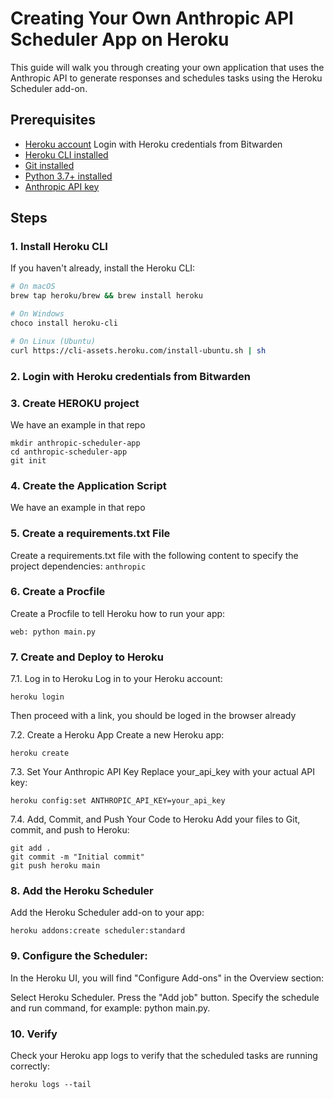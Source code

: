 # Creating Your Own Anthropic API Scheduler App on Heroku

This guide will walk you through creating your own application that uses the Anthropic API to generate responses and schedules tasks using the Heroku Scheduler add-on.

## Prerequisites

- [Heroku account](https://www.heroku.com/) Login with Heroku credentials from Bitwarden
- [Heroku CLI installed](https://devcenter.heroku.com/articles/heroku-cli)
- [Git installed](https://git-scm.com/book/en/v2/Getting-Started-Installing-Git)
- [Python 3.7+ installed](https://www.python.org/downloads/)
- [Anthropic API key](https://www.anthropic.com/)

## Steps

### 1. Install Heroku CLI

If you haven't already, install the Heroku CLI:

```sh
# On macOS
brew tap heroku/brew && brew install heroku

# On Windows
choco install heroku-cli

# On Linux (Ubuntu)
curl https://cli-assets.heroku.com/install-ubuntu.sh | sh
```

### 2.  Login with Heroku credentials from Bitwarden

### 3.  Create HEROKU project
We have an example in that repo


```
mkdir anthropic-scheduler-app
cd anthropic-scheduler-app
git init
```

###  4. Create the Application Script
We have an example in that repo

### 5. Create a requirements.txt File
Create a requirements.txt file with the following content to specify the project dependencies:
`anthropic`

### 6. Create a Procfile
Create a Procfile to tell Heroku how to run your app:
```
web: python main.py
```

### 7. Create and Deploy to Heroku
7.1. Log in to Heroku
Log in to your Heroku account:

```
heroku login
```
Then proceed with a link, you should be loged in the browser already

7.2. Create a Heroku App
Create a new Heroku app:

```
heroku create
```

7.3. Set Your Anthropic API Key
Replace your_api_key with your actual API key:

```
heroku config:set ANTHROPIC_API_KEY=your_api_key
```

7.4. Add, Commit, and Push Your Code to Heroku
Add your files to Git, commit, and push to Heroku:

```
git add .
git commit -m "Initial commit"
git push heroku main
```
### 8. Add the Heroku Scheduler
Add the Heroku Scheduler add-on to your app:

```
heroku addons:create scheduler:standard
```

### 9. Configure the Scheduler:
In the Heroku UI, you will find "Configure Add-ons" in the Overview section:

Select Heroku Scheduler.
Press the "Add job" button.
Specify the schedule and run command, for example: python main.py.

### 10. Verify
Check your Heroku app logs to verify that the scheduled tasks are running correctly:

```
heroku logs --tail
```

